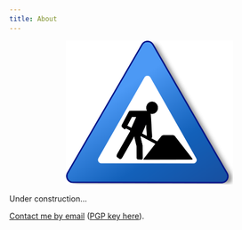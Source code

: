 ```yaml
---
title: About
---
```


<div style="width:100%; text-align:center;">
<a href="https://commons.wikimedia.org/wiki/File:Ambox_warning_blue_construction.svg">
<img width="300px" src="images/under-construction.jpg" alt="Under construction"></img>
</a>
</div>

Under construction…

[Contact me by email](mailto:marc@disputation.es) ([PGP key here](https://sks-keyservers.net/pks/lookup?op=get&search=0xCD712062CF2A5857)).
